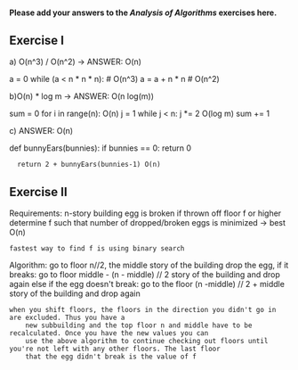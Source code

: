 #### Please add your answers to the ***Analysis of  Algorithms*** exercises here.

## Exercise I

a) O(n^3) / O(n^2) -> ANSWER: O(n)

 a = 0
    while (a < n * n * n): # O(n^3)
      a = a + n * n        # O(n^2)

b)O(n) * log m -> ANSWER: O(n log(m))

sum = 0
    for i in range(n): O(n)
      j = 1
      while j < n: 
        j *= 2 O(log m)
        sum += 1

c) ANSWER: O(n)

def bunnyEars(bunnies):
      if bunnies == 0:
        return 0

      return 2 + bunnyEars(bunnies-1) O(n)

## Exercise II

Requirements:
    n-story building
    egg is broken if thrown off floor f or higher
    determine f such that number of dropped/broken eggs is minimized -> best O(n)

    fastest way to find f is using binary search

Algorithm:
    go to floor n//2, the middle story of the building
        drop the egg, if it breaks:
            go to floor middle - (n - middle) // 2 story of the building and drop again
        else if the egg doesn't break:
            go to the floor (n -middle) // 2  + middle story of the building and drop again
        

    when you shift floors, the floors in the direction you didn't go in are excluded. Thus you have a
        new subbuilding and the top floor n and middle have to be recalculated. Once you have the new values you can
        use the above algorithm to continue checking out floors until you're not left with any other floors. The last floor
        that the egg didn't break is the value of f 